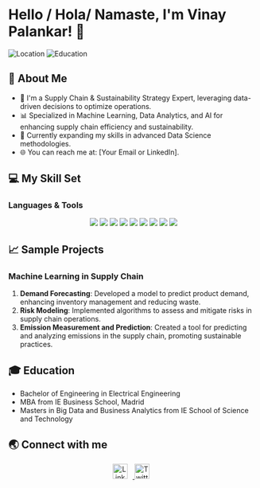 # Hello / Hola/ Namaste, I'm Vinay Palankar! 👋

![Location](https://img.shields.io/badge/Location-Madrid%2FDubai%2FGoa-blue)
![Education](https://img.shields.io/badge/Education-B.E.%20in%20Electrical%20Engineering%20|%20MBA%20|%20Masters%20in%20Big%20Data-orange)

## 🌟 About Me
- 🚀 I'm a Supply Chain & Sustainability Strategy Expert, leveraging data-driven decisions to optimize operations.
- 📊 Specialized in Machine Learning, Data Analytics, and AI for enhancing supply chain efficiency and sustainability.
- 🌱 Currently expanding my skills in advanced Data Science methodologies.
- 🌐 You can reach me at: [Your Email or LinkedIn].

## 💻 My Skill Set
### Languages & Tools
<div align="center">
<img src="https://img.shields.io/badge/Machine%20Learning-★★★★☆-brightgreen" />
<img src="https://img.shields.io/badge/Data%20Analytics-★★★★☆-brightgreen" />
<img src="https://img.shields.io/badge/Artificial%20Intelligence-★★★★☆-brightgreen" />
<img src="https://img.shields.io/badge/Python-★★★★★-blue" />
<img src="https://img.shields.io/badge/SQL-★★★★☆-brightgreen" />
<img src="https://img.shields.io/badge/Dataiku-★★★☆☆-yellowgreen" />
<img src="https://img.shields.io/badge/Apache%20Spark-★★★☆☆-yellowgreen" />
<img src="https://img.shields.io/badge/Kafka-★★★☆☆-yellowgreen" />
<img src="https://img.shields.io/badge/R-★★★☆☆-yellowgreen" />
<!-- Add other technologies as needed -->
</div>

## 📈 Sample Projects
### Machine Learning in Supply Chain
1. **Demand Forecasting**: Developed a model to predict product demand, enhancing inventory management and reducing waste.
2. **Risk Modeling**: Implemented algorithms to assess and mitigate risks in supply chain operations.
3. **Emission Measurement and Prediction**: Created a tool for predicting and analyzing emissions in the supply chain, promoting sustainable practices.

## 🎓 Education
- Bachelor of Engineering in Electrical Engineering
- MBA from IE Business School, Madrid
- Masters in Big Data and Business Analytics from IE School of Science and Technology

## 🌏 Connect with me
<div align="center">
<a href="[Your LinkedIn Profile]">
<img src="[Link to LinkedIn Logo]" alt="LinkedIn" style="margin-right:10px" height="30"/>
</a>
<a href="[Your Twitter Profile]">
<img src="[Link to Twitter Logo]" alt="Twitter" style="margin-right:10px" height="30"/>
</a>
<!-- More Social Links -->
</div>
